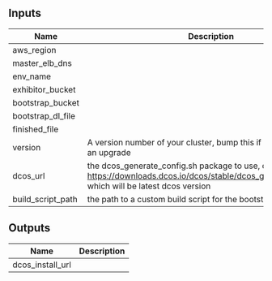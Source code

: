 
## Inputs

| Name | Description | Default | Required |
|------|-------------|:-----:|:-----:|
| aws_region |  | `"us-east-1"` | no |
| master_elb_dns |  | - | yes |
| env_name |  | - | yes |
| exhibitor_bucket |  | - | yes |
| bootstrap_bucket |  | - | yes |
| bootstrap_dl_file |  | `"dcos_install.sh"` | no |
| finished_file |  | `"__SUCCESS"` | no |
| version | A version number of your cluster, bump this if you want to force an upgrade | `"1"` | no |
| dcos_url | the dcos_generate_config.sh package to use, defaults to https://downloads.dcos.io/dcos/stable/dcos_generate_config.sh, which will be latest dcos version | `"https://downloads.dcos.io/dcos/stable/dcos_generate_config.sh"` | no |
| build_script_path | the path to a custom build script for the bootstrap package | `""` | no |

## Outputs

| Name | Description |
|------|-------------|
| dcos_install_url |  |

